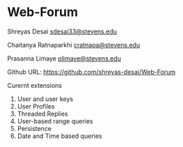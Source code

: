 # Web-Forum
Shreyas Desai
sdesai33@stevens.edu

Chaitanya Ratnaparkhi
cratnapa@stevens.edu

Prasanna Limaye
plimaye@stevens.edu

Github URL: https://github.com/shreyas-desai/Web-Forum



Curernt extensions
1. User and user keys
2. User Profiles
3. Threaded Replies
4. User-based range queries
5. Persistence
6. Date and Time based queries